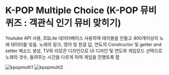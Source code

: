# **K-POP Multiple Choice (K-POP 뮤비 퀴즈 : 객관식 인기 뮤비 맞히기)**

Youtube API 사용, SQLite 데이터베이스 사용하여 테이블을 만들고 400개이상의 노래 데이터를 넣음. 노래의 링크, 영어 및 한글 답, 연도의 Constructor 및 getter and setter 메소드 생성, TV와 리모콘 디자인으로 UI 디자인 및 연도와 게임모드 선택으로 노래의 갯수, 들려주는 시간을 다르게 하여 게임을 진행토록 함


![kpopmulti1](https://user-images.githubusercontent.com/43633076/172318505-5f85d83c-e2b0-401b-bcd1-b592b580753c.png)
![kpopmulti2](https://user-images.githubusercontent.com/43633076/172318765-5471eb2f-9564-418e-a767-5320c4c91f58.png)
